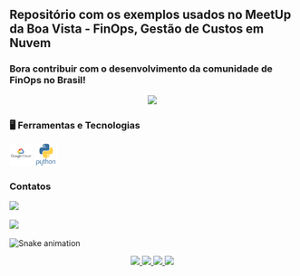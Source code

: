 ## Repositório com os exemplos usados no MeetUp da Boa Vista - FinOps, Gestão de Custos em Nuvem
### Bora contribuir com o desenvolvimento da comunidade de FinOps no Brasil!

<p align="center">
  <img src="https://www.mjvinnovation.com/wp-content/uploads/2022/08/FinOps.gif" width="500">
</p>

### 🖥️ Ferramentas e Tecnologias
<img src="https://raw.githubusercontent.com/devicons/devicon/1119b9f84c0290e0f0b38982099a2bd027a48bf1/icons/googlecloud/googlecloud-original-wordmark.svg" width="40" height="40"/>     <img src="https://raw.githubusercontent.com/devicons/devicon/1119b9f84c0290e0f0b38982099a2bd027a48bf1/icons/python/python-original-wordmark.svg" width="40" height="40"/>


### Contatos
<div>
<a href="https://www.linkedin.com/in/isabella-luiza-souza/" target="_blank"><img src="https://media-exp1.licdn.com/dms/image/D4D03AQF5-bc56TrvrA/profile-displayphoto-shrink_200_200/0/1666275432268?e=1672876800&v=beta&t=NHV0tVoxD2Xzbuz-jZo3lpQJq1_6R0Gq_cJySOxkFiY" target="_blank"></a>

<a href="www.linkedin.com/in/rodolfo-dos-santos-silva-a3bba592" target="_blank"><img src="https://media-exp1.licdn.com/dms/image/C4D03AQFe_CSgEHV6jQ/profile-displayphoto-shrink_100_100/0/1531938526047?e=1672876800&v=beta&t=HSRYG38_NH0oao2sJk5GYfpv8vthc-wjLBlvKdn3LvU" target="_blank"></a>
</div>

![Snake animation](https://github.com/isabluiza/scripts-finops/blob/output/github-contribution-grid-snake.svg)

<p align="center">
<a href="https://github.com/isabluiza">
<img height="150em" src="https://github-readme-stats-eight-theta.vercel.app/api?username=isabluiza&show_icons=true&theme=algolia&include_all_commits=true&count_private=true"/>
<img height="150em" src="https://github-readme-stats-eight-theta.vercel.app/api/top-langs/?username=isabluiza&layout=compact&langs_count=5&theme=algolia"/>
</a>

<a href="https://github.com/homaru">
<img height="150em" src="https://github-readme-stats-eight-theta.vercel.app/api?username=homaru&show_icons=true&theme=algolia&include_all_commits=true&count_private=true"/>
<img height="150em" src="https://github-readme-stats-eight-theta.vercel.app/api/top-langs/?username=homaru&layout=compact&langs_count=5&theme=algolia"/>
</a>
</p>